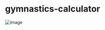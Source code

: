 # gymnastics-calculator
![image](https://user-images.githubusercontent.com/70783501/234674395-3d0a8027-d1d9-4e68-b734-8220b4854c29.png)
